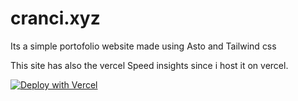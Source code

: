 # cranci.xyz

Its a simple portofolio website made using Asto and Tailwind css

This site has also the vercel Speed insights since i host it on vercel.

[![Deploy with Vercel](https://vercel.com/button)](https://vercel.com/new/clone?repository-url=https://github.com/cranci1/cranci.xyz-Astro)
